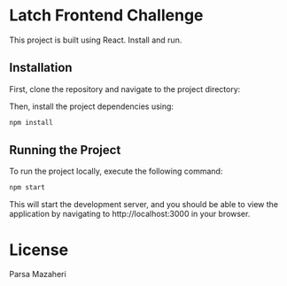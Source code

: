 # Latch Frontend Challenge


This project is built using React. Install and run. 

## Installation

First, clone the repository and navigate to the project directory:

Then, install the project dependencies using:

```bash
npm install
```

## Running the Project
To run the project locally, execute the following command:

```bash
npm start
```
This will start the development server, and you should be able to view the application by navigating to http://localhost:3000 in your browser.



# License
Parsa Mazaheri